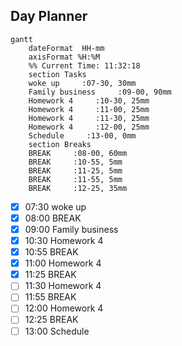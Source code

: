## Day Planner
```mermaid
gantt
    dateFormat  HH-mm
    axisFormat %H:%M
    %% Current Time: 11:32:18
    section Tasks
    woke up     :07-30, 30mm
    Family business     :09-00, 90mm
    Homework 4     :10-30, 25mm
    Homework 4     :11-00, 25mm
    Homework 4     :11-30, 25mm
    Homework 4     :12-00, 25mm
    Schedule     :13-00, 0mm
    section Breaks
    BREAK     :08-00, 60mm
    BREAK     :10-55, 5mm
    BREAK     :11-25, 5mm
    BREAK     :11-55, 5mm
    BREAK     :12-25, 35mm
```

- [x] 07:30 woke up
- [x] 08:00 BREAK
- [x] 09:00 Family business
- [x] 10:30 Homework 4
- [x] 10:55 BREAK
- [x] 11:00 Homework 4
- [x] 11:25 BREAK
- [ ] 11:30 Homework 4
- [ ] 11:55 BREAK
- [ ] 12:00 Homework 4
- [ ] 12:25 BREAK
- [ ] 13:00 Schedule